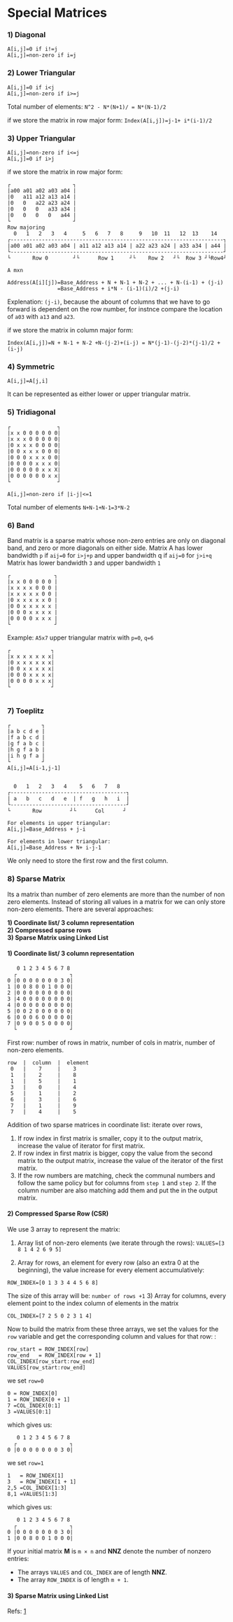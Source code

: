 # Special Matrices
### 1) Diagonal
```
A[i,j]=0 if i!=j
A[i,j]=non-zero if i=j
```

### 2) Lower Triangular
```
A[i,j]=0 if i<j
A[i,j]=non-zero if i>=j
```
Total number of elements:
`N^2 - N*(N+1)/ = N*(N-1)/2`

if we store the matrix in row major form: 
`Index(A[i,j])=j-1+ i*(i-1)/2`

### 3) Upper Triangular
```
A[i,j]=non-zero if i<=j
A[i,j]=0 if i>j
```

if we store the matrix in row major form: 

```
┌                    ┐
|a00 a01 a02 a03 a04 |
|0   a11 a12 a13 a14 |
|0   0   a22 a23 a24 |
|0   0   0   a33 a34 |
|0   0   0   0   a44 |
└                    ┘
Row majoring
  0   1   2   3   4     5   6   7   8     9   10  11   12  13    14
┌--------------------------------------------------------------------┐
|a00 a01 a02 a03 a04 | a11 a12 a13 a14 | a22 a23 a24 | a33 a34 | a44 |
└--------------------------------------------------------------------┘
└       Row 0        ┘└      Row 1     ┘└    Row 2   ┘└  Row 3 ┘└Row4┘

A mxn

Address(A[i][j])=Base_Address + N + N-1 + N-2 + ... + N-(i-1) + (j-i)
                =Base_Address + i*N - (i-1)(i)/2 +(j-i)
```

Explenation:
`(j-i)`, because the abount of columns that we have to go forward is dependent on the
row number, for instnce compare the location of `a03` with `a13` and `a23`.


if we store the matrix in column major form:   

`Index(A[i,j])=N + N-1 + N-2 +N-(j-2)+(i-j) = N*(j-1)-(j-2)*(j-1)/2 + (i-j)`

### 4) Symmetric
```
A[i,j]=A[j,i]
```
It can be represented as either lower or upper triangular matrix.

### 5) Tridiagonal

```
┌               ┐
|x x 0 0 0 0 0 0|
|x x x 0 0 0 0 0|
|0 x x x 0 0 0 0|
|0 0 x x x 0 0 0|
|0 0 0 x x x 0 0|
|0 0 0 0 x x x 0|
|0 0 0 0 0 x x X|
|0 0 0 0 0 0 x x|
└               ┘

A[i,j]=non-zero if |i-j|<=1
```

Total number of elements `N+N-1+N-1=3*N-2`


### 6) Band  
 Band matrix is a sparse matrix whose non-zero entries are only on diagonal band, and zero or more diagonals on either side.
 Matrix A has lower bandwidth `p` if `aij=0` for `i>j+p` and upper bandwidth q if  `aij=0` for `j>i+q`
 Matrix has lower bandwidth `3` and upper bandwidth `1`
 ```
┌              ┐
|x x 0 0 0 0 0 |
|x x x x 0 0 0 |
|x x x x x 0 0 |
|0 x x x x x 0 |
|0 0 x x x x x |
|0 0 0 x x x x |
|0 0 0 0 x x x |
└              ┘
```
Example: `A5x7` upper triangular matrix with `p=0`, `q=6`

```
┌             ┐
|x x x x x x x|
|0 x x x x x x|
|0 0 x x x x x|
|0 0 0 x x x x|
|0 0 0 0 x x x|
└             ┘
 
 ```
 
### 7) Toeplitz
```
┌          ┐
|a b c d e |
|f a b c d |
|g f a b c |
|h g f a b |
|i h g f a |
└          ┘
A[i,j]=A[i-1,j-1]


  0   1   2   3   4    5   6   7   8 
┌-------------------------------------┐
| a   b   c   d   e  | f   g   h   i  |
└-------------------------------------┘
└       Row         ┘└      Col      ┘

For elements in upper triangular:
A[i,j]=Base_Address + j-i

For elements in lower triangular:
A[i,j]=Base_Address + N+ i-j-1

```
We only need to store the first row and the first column.

### 8) Sparse Matrix

Its a matrix than number of zero elements are more than the number of non zero elements.
Instead of storing all values in a matrix for we can only store non-zero elements.
There are several approaches:

**1) Coordinate list/ 3 column representation**  
**2) Compressed sparse rows**  
**3) Sparse Matrix using Linked List**  

#### 1) Coordinate list/ 3 column representation
```
   0 1 2 3 4 5 6 7 8 
  ┌                 ┐
0 |0 0 0 0 0 0 0 3 0| 
1 |0 0 8 0 0 1 0 0 0| 
2 |0 0 0 0 0 0 0 0 0| 
3 |4 0 0 0 0 0 0 0 0| 
4 |0 0 0 0 0 0 0 0 0| 
5 |0 0 2 0 0 0 0 0 0| 
6 |0 0 0 6 0 0 0 0 0| 
7 |0 9 0 0 5 0 0 0 0| 
  └                 ┘
```
First row: number of rows in matrix, number of cols in matrix, number of non-zero elements.
```
row  |  column  |  element
 0   |    7     |    3
 1   |    2     |    8
 1   |    5     |    1
 3   |    0     |    4
 5   |    1     |    2
 6   |    3     |    6
 7   |    1     |    9
 7   |    4     |    5
```

Addition of two sparse matrices in coordinate list:
iterate over rows,   
1) If row index in first matrix is smaller, copy it to the output matrix, increase the value of iterator for first matrix.
2) If row index in first matrix is bigger, copy the value from the second matrix to the output matrix, increase the value of the iterator of the first matrix.
3) If the row numbers are matching, check the communal numbers and follow the same policy but for columns from `step 1` and `step 2`.
If the column number are also matching add them and put the in the output matrix.

#### 2) Compressed Sparse Row (CSR)
We use 3 array to represent the matrix:

1) Array list of non-zero elements (we iterate through the rows):
`VALUES=[3 8 1 4 2 6 9 5]`

2) Array for rows, an element for every row (also an extra 0 at the beginning), the value increase for every element accumulatively:
```
ROW_INDEX=[0 1 3 3 4 4 5 6 8]
```
The size of this array will be: `number of rows +1`
3) Array for columns, every element point to the index column of elements in the matrix

```
COL_INDEX=[7 2 5 0 2 3 1 4]
```
Now to build the matrix from these three arrays, we set the values for the `row` variable and get the corresponding column and values for that row: :

```
row_start = ROW_INDEX[row]
row_end   = ROW_INDEX[row + 1]
COL_INDEX[row_start:row_end]
VALUES[row_start:row_end]
```

we set `row=0`

```
0 = ROW_INDEX[0]
1 = ROW_INDEX[0 + 1]
7 =COL_INDEX[0:1]
3 =VALUES[0:1]
```
which gives us:

```
   0 1 2 3 4 5 6 7 8 
  ┌                 ┐
0 |0 0 0 0 0 0 0 3 0|
```


we set `row=1`

```
1   = ROW_INDEX[1]
3   = ROW_INDEX[1 + 1]
2,5 =COL_INDEX[1:3]
8,1 =VALUES[1:3]
```
which gives us:
```
   0 1 2 3 4 5 6 7 8 
  ┌                 ┐
0 |0 0 0 0 0 0 0 3 0| 
1 |0 0 8 0 0 1 0 0 0| 
```
If your initial matrix **M** is `m × n` and **NNZ** denote the number of nonzero entries:

- The arrays `VALUES` and `COL_INDEX` are of length **NNZ**.
- The array `ROW_INDEX` is of length `m + 1`.


#### 3) Sparse Matrix using Linked List


Refs: [1](https://www5.in.tum.de/lehre/vorlesungen/parnum/WS10/PARNUM_6.pdf)
